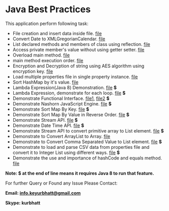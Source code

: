 # Java Best Practices

This application perform following task:
  - File creation and insert data inside file.  [file](src/org/practice/FilePractice.java)
  - Convert Date to XMLGregorianCalendar. [file](src/org/practice/Practice.java)
  - List declared methods and members of class using reflection. [file](src/org/reflection/ListFieldsAndMethods.java)
  - Access private member's value without using getter setter. [file](src/org/reflection/PrivateMemberValueWithoutGetterSetter.java)
  - Overload main method. [file](src/org/tricky/OverLoadMainMethod.java)
  - main method execution order. [file](src/org/tricky/PSVMExecutionOrder.java)
  - Encryption and Decryption of string using AES algorithm using encryption key. [file](src/org/algorithms/AES.java)
  - Load multiple properties file in single property instance. [file](src/org/property_loader/MultiplePropertyLoader.java)
  - Sort HashMap by it's value. [file](src/org/collections/SortMapByValue.java)
  - Lambda Expression(Java 8) Demonstration. [file](src/org/java8/LambdaExp1.java) **$**
  - Lambda Expression, demonstrate for each loop. [file](src/org/java8/LambdaExp2.java) **$**
  - Demonstrate Functional Interface. [file1](src/org/java8/FunctionInterfaceDemonstration.java), [file2](src/org/java8/LambdaExp2.java) **$**
  - Demonstrate Nashorn JavaScript Engine. [file](src/org/java8/NasHorn.java) **$**
  - Demonstrate Sort Map By Key. [file](src/org/java8/MapSortByKey.java) **$**
  - Demonstrate Sort Map By Value in Reverse Order. [file](src/org/java8/MapSortByValue.java) **$**
  - Demonstrate Stream API. [file](src/org/java8/StreamExp.java) **$**
  - Demonstrate Date Time API. [file](src/org/java8/TimeAPI.java) **$**
  - Demonstrate Stream API to convert primitive array to List element. [file](src/org/java8/ArrayToList.java) **$**
  - Demonstrate to Convert ArrayList to Array. [file](src/org/collections/ArrayListToArray.java)
  - Demonstrate to Convert Comma Separated Value to List element. [file](src/org/collections/CommaSeparatedStringToList.java) **$**
  - Demonstrate to load and parse CSV data from properties file and convert it to Integer List using different ways. [file](src/org/property_loader/PropertyLoaderForCSV.java) **$**
  - Demonstrate the use and importance of hashCode and equals method. [file](src/org/collections/HashCodeEqualsInCollection.java)

**Note: $ at the end of line means it requires Java 8 to run that feature.**

For further Query or Found any Issue Please Contact:

**Email: info.keyurbhatt@gmail.com**

**Skype: kurbhatt**

